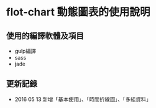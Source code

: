 # flot-chart 動態圖表的使用說明

## 使用的編譯軟體及項目
* gulp編譯
* sass
* jade

## 更新記錄
* 2016 05 13 新增「基本使用」、「時間折線圖」、「多組資料」